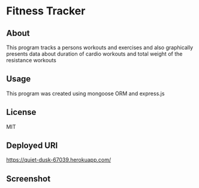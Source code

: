 # Fitness Tracker
## About 
This program tracks a persons workouts and exercises and also graphically presents data about duration of cardio workouts and total weight of the resistance workouts
## Usage
This program was created using mongoose ORM and express.js
## License 
MIT
## Deployed URl
https://quiet-dusk-67039.herokuapp.com/
## Screenshot
